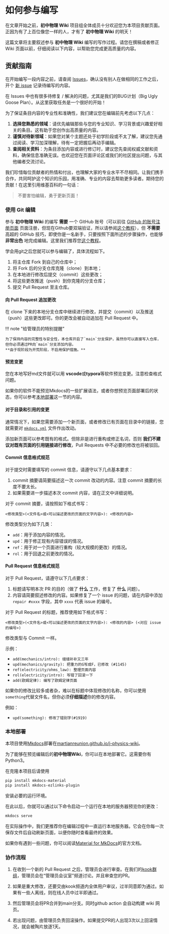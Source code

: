 # 如何参与编写

在文章开始之前，**初中物理 Wiki** 项目组全体成员十分欢迎您为本项目贡献页面。正因为有了上百位像您一样的人，才有了 **初中物理 Wiki** 的明天！

这篇文章将主要叙述参与 **初中物理 Wiki** 编写的写作过程。请您在撰稿或者修正 Wiki 页面以前，仔细阅读以下内容，以帮助您完成更高质量的内容。

## 贡献指南

在开始编写一段内容之前，请查阅 [Issues](https://github.com/MartianReunion/j-physics-wiki/issues)，确认没有别人在做相同的工作之后，开个 [新 issue](https://github.com/MartianReunion/j-physics-wiki/issues/new) 记录待编写的内容。

在 Issues 中也有很多待修复 / 解决的问题，尤其是我们的BUG计划（Big Ugly Goose Plan）。从这里获取任务是一个很好的开始！

为了保证条目内容的专业性和准确性，我们建议您在编辑前先考虑以下几点：

1. **选择您熟悉的领域**：请优先编辑那些与您的专业知识、学习背景或兴趣爱好相关的条目。这有助于您创作出高质量的内容。
2. **谨慎对待新领域**：如果您对某个主题还处于初学阶段或不太了解，建议您先通过阅读、学习加深理解，待有一定把握后再动手编辑。
3. **查阅相关资料**：为条目添加内容或进行修订时，建议您先查阅权威文献和资料，确保信息准确无误。也欢迎您在页面评论区或我们的社区提出问题，与其他编者交流讨论。

我们珍惜每位贡献者的热情和付出，也理解大家的专业水平不尽相同。让我们携手合作，共同呵护这个知识的乐园，用准确、专业的内容去帮助更多读者。期待您的贡献！在这里引用维基百科的一句话：

> 不要害怕编辑，勇于更新页面！

### 使用 Git 编辑

参与 **初中物理 Wiki** 的编写 **需要** 一个 GitHub 账号（可以前往 [GitHub 的账号注册页面](https://github.com/signup) 页面注册，但现在Github要双端验证，所以请参阅[这个教程](https://www.cnblogs.com/johnnyzen/p/17880870.html)），但 **不需要** 高超的 GitHub 技巧，即使你是一名新手，只要按照下面所述的步骤操作，也能够 **非常出色** 地完成编辑。这里我们推荐您[这个教程](https://oi-wiki.org/tools/git/)。

学会用git之后您就可以参与编辑了，具体流程如下。

1. 将主仓库 Fork 到自己的仓库中；
2. 将 Fork 后的分支仓库克隆（clone）到本地；
3. 在本地进行修改后提交（commit）这些更改；
4. 将这些更改推送（push）到你克隆的分支仓库；
5. 提交 Pull Request 至主仓库。

#### 向 Pull Request 追加更改

在 clone 下来的本地分支仓库中继续进行修改，并提交（commit）以及推送（push）这些更改即可。你的更改会被自动追加在 Pull Request 中。

!!! note "给管理员的特别提醒"

    为了保持内容的完整性与安全性，本仓库开启了`main`分支保护，虽然你可以直接写入仓库，但你必须通过PR向`main`分支添加内容。   
    **由于现阶段为开荒阶段，不启用保护措施。**

#### 预览变更

您在本地写好md文件就可以用 **vscode**或**typora**等软件预览变更。注意检查格式问题。

如果你的软件不能预览Mkdocs的一些扩展语法，或者你想预览页面部署后的状态，你可以参考[本地部署](#本地部署)这一节的内容。

#### 对于目录和引用的变更

通常情况下，如果您需要添加一个新页面，或者修改已有页面在目录中的链接，您就需要对 [`mkdocs.yml`](https://github.com/MartianReunion/j-physics-wiki/blob/main/mkdocs.yml) 文件作出改动。

添加新页面可以参考既有的格式。但除非是进行重构或修正名词，否则 **我们不建议对既有页面的引用链接进行修改**，Pull Requests 中不必要的修改也将被驳回。

#### Commit 信息格式规范

对于提交时需要填写的 commit 信息，请遵守以下几点基本要求：

1. commit 摘要请简要描述这一次 commit 改动的内容。注意 commit 摘要的长度不要太长。
2. 如果需要进一步描述本次 commit 内容，请在正文中详细说明。

对于 commit 摘要，请按照如下格式书写：

`<修改类型>(<文件名>或<可以描述更改的页面的文字内容>): <修改的内容>`

修改类型分为如下几类：

- `add`：用于添加内容的情况。
- `upd`：用于修正现有内容错误的情况。
- `ref`：用于对一个页面进行重构（较大规模的更改）的情况。
- `rol`：用于回退之前更改的情况。

#### Pull Request 信息格式规范

对于 Pull Request，请遵守以下几点要求：

1. 标题请写明本次 PR 的目的（做了 **什么** 工作，修复了 **什么** 问题）。
2. 内容请简要叙述修改的内容。如果修复了一个 issue 的问题，请在内容中添加 `repair #xxxx` 字段，其中 `xxxx` 代表 issue 的编号。

对于 Pull Request 的标题，推荐使用如下格式书写：

`<修改类型>(<文件名>或<可以描述更改的页面的文字内容>): <修改的内容> (<对应 issue 的编号>)`

修改类型与 Commit 一样。

示例：

- `add(mechanics/intro): 缝缝补补又三年`
- `upd(mechanics/gravity): 把重力的G写成F，已修改 (#1145)`
- `ref(electricity/ohms_law): 整理页面内容`
- `rol(electricity/intro): 写错了回滚一下`
- `add(欧姆定律): 编写了欧姆定律页面`

如果你的修改比较多或者杂，难以在标题中体现修改的名称，你可以使用`something`代替文件名，但你必须**仔细描述**你的修改内容。

例如：

- `upd(something): 修改了错别字(#1919)`

### 本地部署

本项目使用[Mkdocs](https://github.com/mkdocs/mkdocs)部署在[martianreunion.github.io/j-physics-wiki](https://martianreunion.github.io/j-physics-wiki/)。

为了能够在预览编辑后的**初中物理Wiki**，你可以在本地部署它。这需要你有Python3。

在克隆本项目后请使用

``` bash
pip install mkdocs-material
pip install mkdocs-ezlinks-plugin
```

安装必要的运行环境。

在此以后，你就可以通过以下命令启动一个运行在本地的服务器预览你的更改：

``` bash
mkdocs serve
```

在实际操作中，我们更推荐你在编辑过程中一直运行本地服务器。它会在你每一次保存文件后自动刷新页面，以便你随时查看最终的效果。

如果你有遇到一些问题，你可以阅读[Material for MkDocs](https://squidfunk.github.io/mkdocs-material/)的官方文档。

### 协作流程

1. 在收到一个新的 Pull Request 之后，管理员会进行审查。在我们的[kook群组](https://kook.vip/FF2sLB)，管理员会在“管理员会议室”频道讨论。并且审查您的PR。

2. 如果是重大修改，还要交由kook频道内全体用户审议，过半同意即为通过。如果有一些人离线，则在线人员中过半即通过。

3. 然后管理员会将PR合并到main分支。同时github action 会自动构建 wiki 网页。

4. 若出现问题，由管理员负责回滚操作。如果提交PR的人出现3次以上回滚情况，就会被陶片放逐1天。
